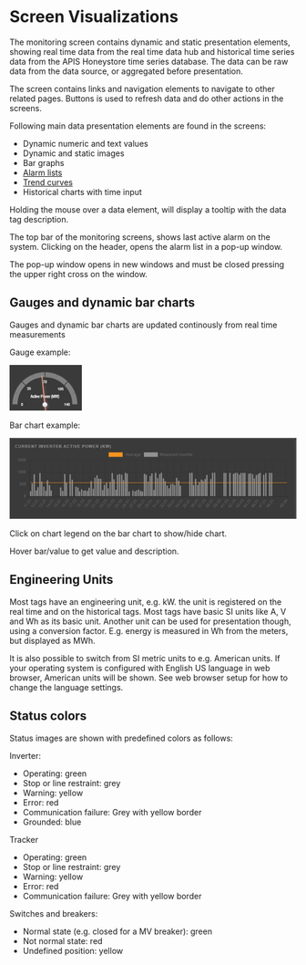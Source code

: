 # Screen Visualizations

The monitoring screen contains dynamic and static presentation elements, showing real time data from the real time data hub and historical time series data from the APIS Honeystore time series database. 
The data can be raw data from the data source, or aggregated before presentation.

The screen contains links and navigation elements to navigate to other related pages. Buttons is used to refresh data and do other actions in the screens.

Following main data presentation elements are found in the screens:

- Dynamic numeric and text values
- Dynamic and static images
- Bar graphs
- [Alarm lists](../Alarm%20Lists/Alarm%20Lists.md)
- [Trend curves](../Trend%20Curves/Trend%20Curves.md)
- Historical charts with time input

Holding the mouse over a data element, will display a tooltip with the data tag description.

The top bar of the monitoring screens, shows last active alarm on the system. Clicking on the header, opens the alarm list in a pop-up window.

The pop-up window opens in new windows and must be closed pressing the upper right cross on the window.

## Gauges and dynamic bar charts
Gauges and dynamic bar charts are updated continously from real time measurements

Gauge example:

![Gauge](../../../../images/Gauge.png)

Bar chart example:

![Bar Chart](../../../../images/DyniamicChart.png)
 
Click on chart legend on the bar chart to show/hide chart.

Hover bar/value to get value and description.

## Engineering Units
Most tags have an engineering unit, e.g. kW. the unit is registered on the real time and on the historical tags. 
Most tags have basic SI units like A, V and Wh as its basic unit. 
Another unit can be used for presentation though, using a conversion factor. E.g. energy is measured in Wh from the meters, but displayed as MWh.

It is also possible to switch from SI metric units to e.g. American units. 
If your operating system is configured with English US language in web browser, American units will be shown. 
See web browser setup for how to change the language settings.

## Status colors
Status images are shown with predefined colors as follows:

Inverter:
- Operating: green
- Stop or line restraint: grey
- Warning: yellow
- Error: red
- Communication failure: Grey with yellow border
- Grounded: blue

Tracker
- Operating: green
- Stop or line restraint: grey
- Warning: yellow
- Error: red
- Communication failure: Grey with yellow border

Switches and breakers:
- Normal state (e.g. closed for a MV breaker): green
- Not normal state: red
- Undefined position: yellow
